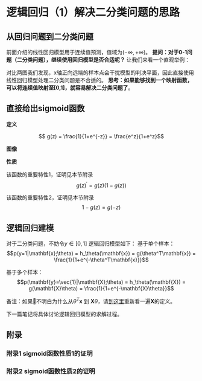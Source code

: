 # 逻辑回归（1）解决二分类问题的思路
## 从回归问题到二分类问题
前面介绍的线性回归模型用于连续值预测，值域为$(-\infty, +\infty)$。
**提问：对于0-1问题（二分类问题），继续使用回归模型是否合适呢？** 
让我们来看一个直观举例：

对比两图我们发现，x轴正向远端的样本点会干扰模型的判决平面，因此直接使用线性回归模型处理二分类问题是不合适的。
**思考：如果能够找到一个映射函数，可以将连续值映射至[0,1]，就容易解决二分类问题了**。

## 直接给出sigmoid函数

**定义**

$$ g(z) = \frac{1}{1+e^{-z}} = \frac{e^z}{1+e^z}$$

**图像**

**性质**

该函数的重要特性1，证明见本节附录
$$ g(z)^{\prime} = g(z)(1-g(z))$$

该函数的重要特性2，证明见本节附录
$$1-g(z) = g(-z)$$

## 逻辑回归建模

对于二分类问题，不妨令$y \in [0, 1]$
逻辑回归模型如下：
基于单个样本：
$$p(y=1|\mathbf{x};\theta) = h_\theta(\mathbf{x}) = g(\theta^T\mathbf{x}) = \frac{1}{1+e^{-\theta^T\mathbf{x}}}$$

基于多个样本：
$$p(\mathbf{y}=\vec{1}|\mathbf{X};\theta) = h_\theta(\mathbf{X}) = g(\mathbf{X}\theta) = \frac{1}{1+e^{-\mathbf{X}\theta}}$$

备注：如果不明白为什么从$\theta^T\mathbf{x}$ 到 $\mathbf{X}\theta$，请[到这里](LinearRegression_Tutorial_1.md)重新看一遍$\mathbf{X}$的定义。

下一篇笔记将具体讨论逻辑回归模型的求解过程。

## 附录

### 附录1 sigmoid函数性质1的证明

### 附录2 sigmoid函数性质2的证明
